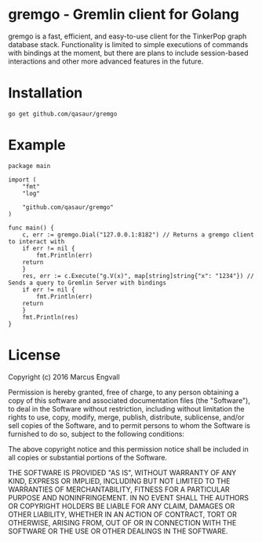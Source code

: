 # gremgo - Gremlin client for Golang

gremgo is a fast, efficient, and easy-to-use client for the TinkerPop graph database stack. Functionality is limited to simple executions of commands with bindings at the moment, but there are plans to include session-based interactions and other more advanced features in the future.

Installation
==========
```
go get github.com/qasaur/gremgo
```

Example
==========
```
package main

import (
	"fmt"
	"log"

	"github.com/qasaur/gremgo"
)

func main() {
	c, err := gremgo.Dial("127.0.0.1:8182") // Returns a gremgo client to interact with
	if err != nil {
		fmt.Println(err)
    return
	}
	res, err := c.Execute("g.V(x)", map[string]string{"x": "1234"}) // Sends a query to Gremlin Server with bindings
	if err != nil {
		fmt.Println(err)
    return
	}
	fmt.Println(res)
}
```

License
==========

Copyright (c) 2016 Marcus Engvall

Permission is hereby granted, free of charge, to any person obtaining a copy of this software and associated documentation files (the "Software"), to deal in the Software without restriction, including without limitation the rights to use, copy, modify, merge, publish, distribute, sublicense, and/or sell copies of the Software, and to permit persons to whom the Software is furnished to do so, subject to the following conditions:

The above copyright notice and this permission notice shall be included in all copies or substantial portions of the Software.

THE SOFTWARE IS PROVIDED "AS IS", WITHOUT WARRANTY OF ANY KIND, EXPRESS OR IMPLIED, INCLUDING BUT NOT LIMITED TO THE WARRANTIES OF MERCHANTABILITY, FITNESS FOR A PARTICULAR PURPOSE AND NONINFRINGEMENT. IN NO EVENT SHALL THE AUTHORS OR COPYRIGHT HOLDERS BE LIABLE FOR ANY CLAIM, DAMAGES OR OTHER LIABILITY, WHETHER IN AN ACTION OF CONTRACT, TORT OR OTHERWISE, ARISING FROM, OUT OF OR IN CONNECTION WITH THE SOFTWARE OR THE USE OR OTHER DEALINGS IN THE SOFTWARE.
